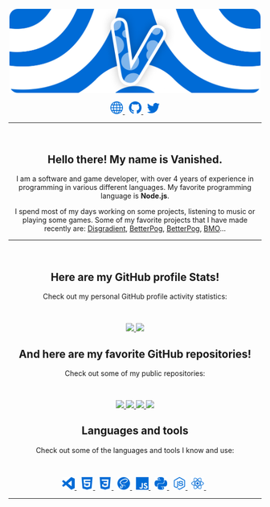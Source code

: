 <p align="center">
    <a href="https://vanished.rocks/">
        <img src="./assets/banners/VanishedBanner.png/" width="500px" />
    </a>
</p>
<p align="center">
    <a href="https://vanished.rocks/">
        <img src="./assets/icons/other/link-solid.svg/" width="25px" />
    </a>
    &nbsp;
    <a href="https://github.com/vanishedvan/">
        <img src="./assets/icons/other/github-solid.svg/" width="25px" />
    </a>
    &nbsp;
    <a href="https://twitter.com/vanishedvan/">
        <img src="./assets/icons/other/twitter-solid.svg/" width="25px" />
    </a>
</p>

<hr />
&nbsp;

<h2 align="center">
    Hello there! My name is <strong>Vanished</strong>.
</h2>
<p align="center">
    I am a software and game developer, with over 4 years of experience in programming in various different languages. My favorite programming language is <strong>Node.js</strong>.
</p>
<p align="center">
    I spend most of my days working on some projects, listening to music or playing some games. Some of my favorite projects that I have made recently are:
    <a href="https://disgradient.vanished.rocks/">Disgradient</a>,
    <a href="https://betterpog.vanished.rocks/">BetterPog</a>,
    <a href="https://discord.gg/Pqav4CD/">BetterPog</a>,
    <a href="https://discord.gg/h4SdDX6Qn6/">BMO</a>...
</p>

<hr />
&nbsp;

<h2 align="center">
    Here are my GitHub profile <strong>Stats</strong>!
</h2>
<p align="center">
    Check out my personal GitHub profile activity statistics:
</p>

&nbsp;

<p align="center">
    <a href="https://github.com/vanishedvan/">
        <img src="https://github-readme-stats.vercel.app/api?username=vanishedvan&hide=issues,prs&count_private=true&show_owner=true&show_icons=true&bg_color=0d1117&title_color=ffffff&text_color=ffffff&icon_color=006bd6&hide_border=true/" />
    </a>
    <a href="https://github.com/vanishedvan/">
        <img src="https://github-readme-stats.vercel.app/api/top-langs/?username=vanishedvan&layout=compact&card_width=445&bg_color=0d1117&title_color=ffffff&text_color=ffffff&icon_color=006bd6&hide_border=true/" />
    </a>
</p>

<h2 align="center">
    And here are my favorite GitHub <strong>repositories</strong>!
</h2>
<p align="center">
    Check out some of my public repositories:
</p>

&nbsp;

<p align="center">
    <a href="https://github.com/vanishedvan/random-value-generator/">
        <img src="https://github-readme-stats.vercel.app/api/pin/?username=vanishedvan&repo=random-value-generator&bg_color=0d1117&title_color=58a6ff&text_color=8b949e&icon_color=8b949e&hide_border=true/" />
    </a>
    <a href="https://github.com/vanishedvan/aseprite-rich-presence/">
        <img src="https://github-readme-stats.vercel.app/api/pin/?username=vanishedvan&repo=aseprite-rich-presence&bg_color=0d1117&title_color=58a6ff&text_color=8b949e&icon_color=8b949e&hide_border=true/" />
    </a>
    <a href="https://github.com/vanishedvan/lumberjack/">
        <img src="https://github-readme-stats.vercel.app/api/pin/?username=vanishedvan&repo=lumberjack&bg_color=0d1117&title_color=58a6ff&text_color=8b949e&icon_color=8b949e&hide_border=true/" />
    </a>
    <a href="https://github.com/vanishedvan/aseprite-rich-presence/">
        <img src="https://github-readme-stats.vercel.app/api/pin/?username=vanishedvan&repo=aseprite-rich-presence&bg_color=0d1117&title_color=58a6ff&text_color=8b949e&icon_color=8b949e&hide_border=true/" />
    </a>
</p>

<h2 align="center">
    Languages and tools
</h2>
<p align="center">
    Check out some of the languages and tools I know and use:
</p>

&nbsp;

<p align="center">
    <a href="https://code.visualstudio.com/">
        <img src="./assets/icons/tools/visualstudiocode.svg/" width="25px" />
    </a>
    &nbsp;
    <a href="https://en.wikipedia.org/wiki/HTML5/">
        <img src="./assets/icons/languages/html5.svg/" width="25px" />
    </a>
    &nbsp;
    <a href="https://en.wikipedia.org/wiki/CSS/">
        <img src="./assets/icons/languages/css3.svg/" width="25px" />
    </a>
    &nbsp;
    <a href="https://www.sass-lang.com/">
        <img src="./assets/icons/languages/sass.svg/" width="25px" />
    </a>
    &nbsp;
    <a href="https://www.javascript.com/">
        <img src="./assets/icons/languages/javascript.svg/" width="25px" />
    </a>
    &nbsp;
    <a href="https://www.python.org/">
        <img src="./assets/icons/languages/python.svg/" width="25px" />
    </a>
    &nbsp;
    <a href="https://www.nodejs.org/">
        <img src="./assets/icons/languages/nodejs.svg/" width="25px" />
    </a>
    &nbsp;
    <a href="https://www.reactjs.org/">
        <img src="./assets/icons/languages/react.svg/" width="25px" />
    </a>
    &nbsp;
</p>

<hr />
&nbsp;
